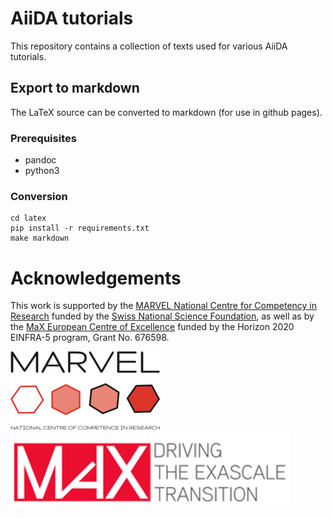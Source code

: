 # AiiDA tutorials

This repository contains a collection of texts used for
various AiiDA tutorials.

## Export to markdown

The LaTeX source can be converted to markdown (for use in github pages).

### Prerequisites

 * pandoc
 * python3

### Conversion

```
cd latex
pip install -r requirements.txt
make markdown
```

# Acknowledgements

This work is supported by the [MARVEL National Centre for Competency in Research](<http://nccr-marvel.ch>)
funded by the [Swiss National Science Foundation](<http://www.snf.ch/en>), as well as by the [MaX 
European Centre of Excellence](<http://www.max-centre.eu/>) funded by the Horizon 2020 EINFRA-5 program,
Grant No. 676598.

![MARVEL](miscellaneous/logos/MARVEL.png)                                                                
![MaX](miscellaneous/logos/MaX.png)
